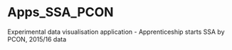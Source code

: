 # Apps_SSA_PCON
Experimental data visualisation application - Apprenticeship starts SSA by PCON, 2015/16 data
